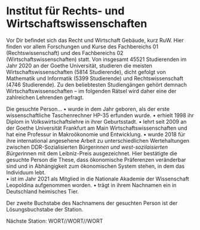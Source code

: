 # Institut für Rechts- und Wirtschaftswissenschaften

Vor Dir befindet sich das Recht und Wirtschaft Gebäude, kurz RuW. Hier finden vor allem Forschungen und Kurse des Fachbereichs 01 (Rechtswissenschaft) und des Fachbereichs 02 (Wirtschaftswissenschaften) statt. Von insgesamt 45521 Studierenden im Jahr 2020 an der Goethe Universität, studieren die meisten Wirtschaftswissenschaften (5814 Studierende), dicht gefolgt von Mathematik und Informatik (5399 Studierende) und Rechtswissenschaft (4746 Studierende). Zu den beliebtesten Studiengängen gehört demnach Wirtschaftswissenschaften – im folgenden Rätsel wird daher eine der zahlreichen Lehrenden gefragt. 

Die gesuchte Person…
•	wurde in dem Jahr geboren, als der erste wissenschaftliche Taschenrechner HP-35 erfunden wurde.
•	erhielt 1998 ihr Diplom in Volkswirtschaftslehre in ihrer Geburtsstadt. 
•	lehrt seit 2009 an der Goethe Universität Frankfurt am Main Wirtschaftswissenschaften und hat eine Professur in Makroökonomie und Entwicklung.
•	wurde 2018 für ihre international angesehene Arbeit zu unterschiedlichen Wertehaltungen zwischen DDR-Sozialisierten Bürger*innen und west-sozilaisierten Bürger*innen mit dem Leibniz-Preis ausgezeichnet. Hier bestätigte die gesuchte Person die These, dass ökonomische Präferenzen veränderbar sind und in Abhängigkeit zum ökonomischen System stehen, in dem das Individuum lebt.  
•	ist im Jahr 2021 als Mitglied in die Nationale Akademie der Wissenschaft Leopoldina aufgenommen worden.
•	trägt in ihrem Nachnamen ein in Deutschland heimisches Tier. 

Der zweite Buchstabe des Nachnamens der gesuchten Person ist der Lösungsbuchstabe der Station.

Nächste Station: WORT//WORT//WORT
